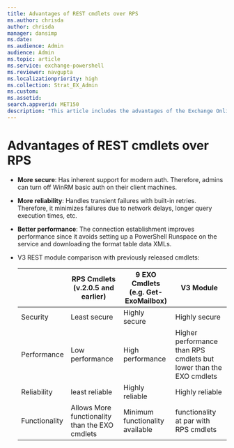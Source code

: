 ```yaml
---
title: Advantages of REST cmdlets over RPS
ms.author: chrisda
author: chrisda
manager: dansimp
ms.date:
ms.audience: Admin
audience: Admin
ms.topic: article
ms.service: exchange-powershell
ms.reviewer: navgupta
ms.localizationpriority: high
ms.collection: Strat_EX_Admin
ms.custom:
ms.assetid:
search.appverid: MET150
description: "This article includes the advantages of the Exchange Online PowerShell V3 module."
---
```


# Advantages of REST cmdlets over RPS 

- **More secure**: Has inherent support for modern auth. Therefore, admins can turn off WinRM basic auth on their client machines.
- **More reliability**: Handles transient failures with built-in retries. Therefore, it minimizes failures due to network delays, longer query execution times, etc. 
- **Better performance**: The connection establishment improves performance since it avoids setting up a PowerShell Runspace on the service and downloading the format table data XMLs.
- V3 REST module comparison with previously released cmdlets:

    | |RPS Cmdlets (v.2.0.5 and earlier) |9 EXO Cmdlets (e.g. Get-ExoMailbox) |V3 Module   |
    |---------|---------|---------|---------|
    |Security     |  Least secure  | Highly secure | Highly secure |
    |Performance     |  Low performance        | High performance         | Higher performance than RPS cmdlets but lower than the EXO cmdlets         |
    |Reliability      | least reliable | Highly reliable |Highly reliable          |
    |Functionality     | Allows More functionality than the EXO cmdlets         |  Minimum functionality available        | functionality at par with RPS cmdlets |

